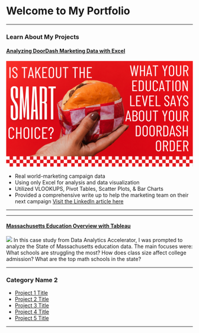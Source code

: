 <!-- <link rel="shortcut icon" type="image/x-icon" href="Headshot 2020.jpg?">-->
# Welcome to My Portfolio

---

### Learn About My Projects

#### [Analyzing DoorDash Marketing Data with Excel](/doordash)
[<img src="images/Order Up.png?raw=true"/>](/doordash)
- Real world-marketing campaign data
- Using only Excel for analysis and data visualization
- Utilized VLOOKUPS, Pivot Tables, Scatter Plots, & Bar Charts
- Provided a comprehensive write up to help the marketing team on their next campaign
[Visit the LinkedIn article here](https://www.linkedin.com/pulse/takeout-smart-choice-what-your-education-level-says-doordash-mckay-tdbje/)

---
<!--#### [Linked File Project](/files/Day 12 - 21 days to data.pdf)
<img src="images/21 Days To Data Challenge.png?raw=true"/>
For this project, I explored what a good analytics PowerPoint presentation should entail. It talks about main talking points, how to tie data to the business value, and much more. -->

---

#### [Massachusetts Education Overview with Tableau](/Massachusetts)
[<img src="images/2017 State of Massachusetts Public Schools.png?raw=true"/>](/Massachusetts)
In this case study from Data Analytics Accelerator, I was prompted to analyze the State of Massachusetts education data. The main focuses were:
What schools are struggling the most?
How does class size affect college admission?
What are the top math schools in the state? 

---

### Category Name 2

- [Project 1 Title](http://example.com/)
- [Project 2 Title](http://example.com/)
- [Project 3 Title](http://example.com/)
- [Project 4 Title](http://example.com/)
- [Project 5 Title](http://example.com/)

---




